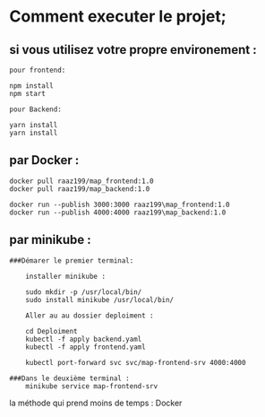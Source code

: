 # Comment executer le projet;

## si vous utilisez votre propre environement :

    pour frontend:

    npm install
    npm start

    pour Backend:

    yarn install
    yarn install


## par Docker : 

    docker pull raaz199/map_frontend:1.0
    docker pull raaz199/map_backend:1.0

    docker run --publish 3000:3000 raaz199\map_frontend:1.0
    docker run --publish 4000:4000 raaz199\map_backend:1.0

## par minikube :

    ###Démarer le premier terminal:
        
        installer minikube :

        sudo mkdir -p /usr/local/bin/
        sudo install minikube /usr/local/bin/

        Aller au au dossier deploiment : 

        cd Deploiment 
        kubectl -f apply backend.yaml
        kubectl -f apply frontend.yaml

        kubectl port-forward svc svc/map-frontend-srv 4000:4000

    ###Dans le deuxième terminal :
        minikube service map-frontend-srv



la méthode qui prend moins de temps : Docker 
        
